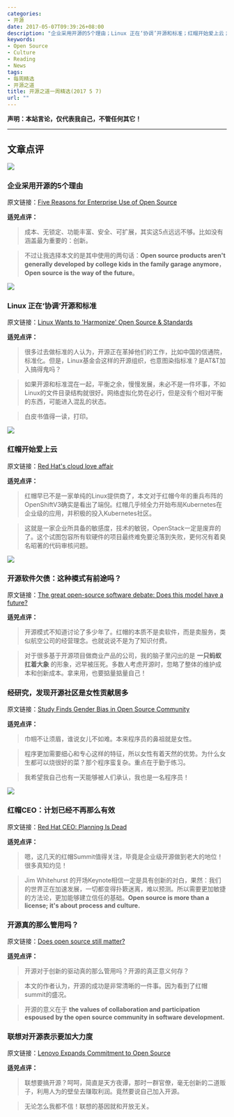 ```yaml
---
categories:
- 开源
date: 2017-05-07T09:39:26+08:00
description: "企业采用开源的5个理由；Linux 正在‘协调’开源和标准；红帽开始爱上云；开源软件欠债：这种模式有前途吗？经研究，发现开源社区是女性贡献居多；红帽CEO：计划已经不再那么有效；开源真的那么管用吗？联想对开源表示要加大力度"
keywords:
- Open Source
- Culture
- Reading
- News
tags:
- 每周精选
- 开源之道
title: 开源之道一周精选(2017 5 7)
url: ""
---
```


**声明：本站言论，仅代表我自己，不管任何其它！**

---

## 文章点评

![](http://windowsitpro.com/site-files/windowsitpro.com/files/imagecache/large_img/uploads/2017/05/pencil-1891732960720.jpg)

### 企业采用开源的5个理由

原文链接：[Five Reasons for Enterprise Use of Open Source](http://windowsitpro.com/systems-management/five-reasons-enterprise-use-open-source)

**适兕点评：**

> 成本、无锁定、功能丰富、安全、可扩展，其实这5点远远不够。比如没有涵盖最为重要的：创新。

> 不过让我选择本文的是其中使用的两句话：**Open source products aren't generally developed by college kids in the family garage anymore**，**Open source is the way of the future**。

![](http://img.lightreading.com/2017/05/732426/1731.jpg)

### Linux 正在‘协调’开源和标准

原文链接：[Linux Wants to 'Harmonize' Open Source & Standards](http://www.lightreading.com/open-source/industry-bodies-groups/linux-wants-to-harmonize-open-source-and-standards/d/d-id/732426)

**适兕点评：**

> 很多过去做标准的人认为，开源正在革掉他们的工作，比如中国的信通院，标准化。但是，Linux基金会这样的开源组织，也意图染指标准？是AT&T加入搞得鬼吗？

> 如果开源和标准混在一起，平衡之余，慢慢发展，未必不是一件坏事，不如Linux的文件目录结构就很好。网络虚拟化势在必行，但是没有个相对平衡的东西，可能进入混乱的状态。

> 白皮书值得一读，打印。

![](http://zdnet4.cbsistatic.com/hub/i/r/2017/04/26/38f38c25-2993-4e0c-bc5a-54fd35d209c4/resize/770xauto/8882c0287cf9bb7aac11180d7897eb40/cloud-dc-thumb-05-2017.jpg)

### 红帽开始爱上云

原文链接：[Red Hat's cloud love affair](http://www.zdnet.com/article/red-hats-cloud-love-affair/)

**适兕点评：**

> 红帽早已不是一家单纯的Linux提供商了，本文对于红帽今年的重兵布阵的OpenShiftV3确实是看出了端倪。红帽几乎倾全力开始布局Kubernetes在企业级的应用，并积极的投入Kubernetes社区。

> 这就是一家企业所具备的敏感度，技术的敏锐，OpenStack一定是废弃的了。这个试图包容所有软硬件的项目最终难免要沦落到失败，更何况有着臭名昭著的代码审核问题。

![](https://d2kv389z282s26.cloudfront.net/wp-content/blogs.dir/1/files/2017/04/Debate.jpg)

### 开源软件欠债：这种模式有前途吗？

原文链接：[The great open-source software debate: Does this model have a future?](https://siliconangle.com/blog/2017/05/01/great-open-source-software-debate-model-future/)

**适兕点评：**

> 开源模式不知道讨论了多少年了。红帽的本质不是卖软件，而是卖服务，类似航空公司的经营理念。也就说说不是为了知识付费。

> 对于很多基于开源项目做商业产品的公司，我的脑子里闪出的是 **一只蚂蚁扛着大象** 的形象，迟早被压死。多数人考虑开源时，忽略了整体的维护成本和创新成本。拿来用，也要掂量掂量自己！

### 经研究，发现开源社区是女性贡献居多

原文链接：[Study Finds Gender Bias in Open Source Community](http://www.linuxinsider.com/article_images/story_graphics_xlarge/xl-2017-woman-programmer-1.jpg)

**适兕点评：**

> 巾帼不让须眉，谁说女儿不如难。本来程序员的鼻祖就是女性。

> 程序更加需要细心和专心这样的特征，所以女性有着天然的优势。为什么女生都可以烧很好的菜？那个程序蛮复杂。重点在于勤于练习。

> 我希望我自己也有一天能够被人们承认，我也是一名程序员！

![](http://www.serverwatch.com/imagesvr_ce/665/jim-whitehurst-r-200x150.png)

### 红帽CEO：计划已经不再那么有效

原文链接：[Red Hat CEO: Planning Is Dead](http://www.serverwatch.com/server-news/red-hat-ceo-planning-is-dead.html)

**适兕点评：**

> 嗯，这几天的红帽Summit值得关注，毕竟是企业级开源做到老大的地位！很多真知灼见！

> Jim Whitehurst 的开场Keynote相信一定是具有创新的对白，果然：我们的世界正在加速发展，一切都变得扑簌迷离，难以预测。所以需要更加敏捷的方法论，更加能够建立信任的基础。**Open source is more than a license; it's about process and culture.**

### 开源真的那么管用吗？

原文链接：[Does open source still matter?](http://www.computerweekly.com/blog/Eyes-on-APAC/Does-open-source-still-matter)

**适兕点评：**

> 开源对于创新的驱动真的那么管用吗？开源的真正意义何存？

> 本文的作者认为，开源的成功是非常清晰的一件事。因为看到了红帽summit的盛况。

> 开源的意义在于 **the values of collaboration and participation espoused by the open source community in software development.**

### 联想对开源表示要加大力度

原文链接：[Lenovo Expands Commitment to Open Source](http://www.financial-news.co.uk/41073/2017/05/lenovo-expands-commitment-to-open-source-20170504085900/)

**适兕点评：**

> 联想要搞开源？呵呵，简直是天方夜谭，那时一群官僚，毫无创新的二道贩子，利用人为的壁垒去赚取利润。竟然要说自己加入开源。

> 无论怎么我都不信！联想的基因就和开放无关。
